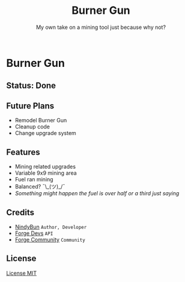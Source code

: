 <h1 align="center"> Burner Gun </h1>
<p align="center"> My own take on a mining tool just because why not? </p>
<p data-comment="this fakes a line break">&zwnj;</p>

# Burner Gun

## Status: Done
## Future Plans
- Remodel Burner Gun
- Cleanup code
- Change upgrade system

## Features
- Mining related upgrades
- Variable 9x9 mining area
- Fuel ran mining
- Balanced? ¯\\\_(ツ)_/¯
- *Something might happen the fuel is over half or a third just saying*

## Credits
- [NindyBun](https://github.com/NindyBun/BurnerGun) `Author, Developer`
- [Forge Devs](https://minecraftforge.net) `API`
- [Forge Community](https://forums.minecraftforge.net/) `Community`

## License
[License MIT](LICENSE.txt)
